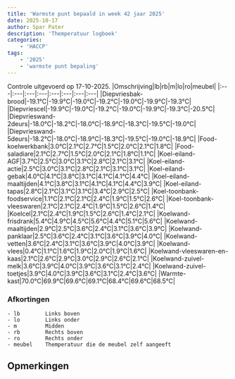 ```yaml
---
title: 'Warmste punt bepaald in week 42 jaar 2025'
date: 2025-10-17
author: Spar Pater
description: 'Themperatuur logboek'
categories:
    - 'HACCP'
tags:
    - '2025'
    - 'warmste punt bepaling'
---
```

Controle uitgevoerd op 17-10-2025.
|Omschrijving|lb|rb|m|lo|ro|meubel|
|:---|:---|:---|:---|:---|:---|:---|:---|
|Diepvriesbak-brood|-19.1°C|-19.9°C|-19.0°C|-19.2°C|-19.0°C|-19.9°C|-19.3°C|
|Diepvriescel|-19.9°C|-19.0°C|-19.2°C|-19.0°C|-19.9°C|-19.3°C|-20.5°C|
|Diepvrieswand-2deurs|-18.0°C|-18.2°C|-18.0°C|-18.9°C|-18.3°C|-19.5°C|-19.0°C|
|Diepvrieswand-5deurs|-18.2°C|-18.0°C|-18.9°C|-18.3°C|-19.5°C|-19.0°C|-18.9°C|
|Food-koelwerkbank|3.0°C|2.1°C|2.7°C|1.5°C|2.0°C|2.1°C|1.8°C|
|Food-saladiare|2.1°C|2.7°C|1.5°C|2.0°C|2.1°C|1.8°C|1.1°C|
|Koel-eiland-AGF|3.7°C|2.5°C|3.0°C|3.1°C|2.8°C|2.1°C|3.1°C|
|Koel-eiland-actie|2.5°C|3.0°C|3.1°C|2.8°C|2.1°C|3.1°C|3.1°C|
|Koel-eiland-gebak|4.0°C|4.1°C|3.8°C|3.1°C|4.1°C|4.1°C|4.4°C|
|Koel-eiland-maaltijden|4.1°C|3.8°C|3.1°C|4.1°C|4.1°C|4.4°C|3.9°C|
|Koel-eiland-tapas|2.8°C|2.1°C|3.1°C|3.1°C|3.4°C|2.9°C|2.5°C|
|Koel-toonbank-foodservice|1.1°C|2.1°C|2.1°C|2.4°C|1.9°C|1.5°C|2.6°C|
|Koel-toonbank-vleeswaren|2.1°C|2.1°C|2.4°C|1.9°C|1.5°C|2.6°C|1.4°C|
|Koelcel|2.1°C|2.4°C|1.9°C|1.5°C|2.6°C|1.4°C|2.1°C|
|Koelwand-frisdrank|5.4°C|4.9°C|4.5°C|5.6°C|4.4°C|5.1°C|5.6°C|
|Koelwand-maaltijden|2.9°C|2.5°C|3.6°C|2.4°C|3.1°C|3.6°C|3.9°C|
|Koelwand-panklaar|2.5°C|3.6°C|2.4°C|3.1°C|3.6°C|3.9°C|4.0°C|
|Koelwand-vetten|3.6°C|2.4°C|3.1°C|3.6°C|3.9°C|4.0°C|3.9°C|
|Koelwand-vlees|0.4°C|1.1°C|1.6°C|1.9°C|2.0°C|1.9°C|1.6°C|
|Koelwand-vleeswaren-en-kaas|2.1°C|2.6°C|2.9°C|3.0°C|2.9°C|2.6°C|2.1°C|
|Koelwand-zuivel-melk|3.6°C|3.9°C|4.0°C|3.9°C|3.6°C|3.1°C|2.4°C|
|Koelwand-zuivel-toetjes|3.9°C|4.0°C|3.9°C|3.6°C|3.1°C|2.4°C|3.6°C|
|Warmte-kast|70.0°C|69.9°C|69.6°C|69.1°C|68.4°C|69.6°C|68.5°C|

### Afkortingen
    - lb        Links boven
    - lo        Links onder
    - m         Midden
    - rb        Rechts boven
    - ro        Rechts onder
    - meubel    Themperatuur die de meubel zelf aangeeft

## Opmerkingen


